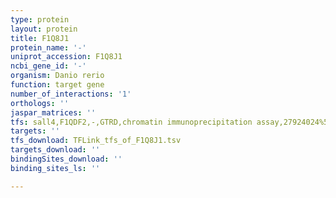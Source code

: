```yaml
---
type: protein
layout: protein
title: F1Q8J1
protein_name: '-'
uniprot_accession: F1Q8J1
ncbi_gene_id: '-'
organism: Danio rerio
function: target gene
number_of_interactions: '1'
orthologs: ''
jaspar_matrices: ''
tfs: sall4,F1QDF2,-,GTRD,chromatin immunoprecipitation assay,27924024%5Buid%5D,No
targets: ''
tfs_download: TFLink_tfs_of_F1Q8J1.tsv
targets_download: ''
bindingSites_download: ''
binding_sites_ls: ''

---
```

